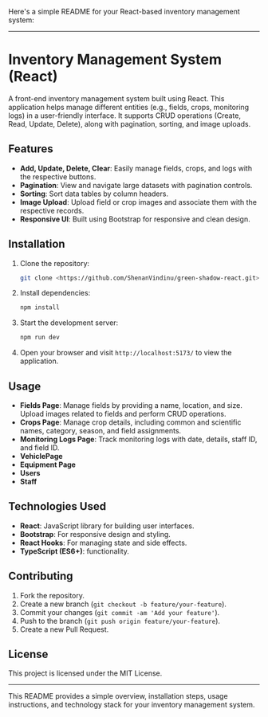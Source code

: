 Here's a simple README for your React-based inventory management system:

---

# Inventory Management System (React)

A front-end inventory management system built using React. This application helps manage different entities (e.g., fields, crops, monitoring logs) in a user-friendly interface. It supports CRUD operations (Create, Read, Update, Delete), along with pagination, sorting, and image uploads.

## Features

- **Add, Update, Delete, Clear**: Easily manage fields, crops, and logs with the respective buttons.
- **Pagination**: View and navigate large datasets with pagination controls.
- **Sorting**: Sort data tables by column headers.
- **Image Upload**: Upload field or crop images and associate them with the respective records.
- **Responsive UI**: Built using Bootstrap for responsive and clean design.

## Installation

1. Clone the repository:
   ```bash
   git clone <https://github.com/ShenanVindinu/green-shadow-react.git>
   ```

2. Install dependencies:
   ```bash
   npm install
   ```

3. Start the development server:
   ```bash
   npm run dev
   ```

4. Open your browser and visit `http://localhost:5173/` to view the application.

## Usage

- **Fields Page**: Manage fields by providing a name, location, and size. Upload images related to fields and perform CRUD operations.
- **Crops Page**: Manage crop details, including common and scientific names, category, season, and field assignments.
- **Monitoring Logs Page**: Track monitoring logs with date, details, staff ID, and field ID.
- **VehiclePage**
- **Equipment Page**
- **Users**
- **Staff**

## Technologies Used

- **React**: JavaScript library for building user interfaces.
- **Bootstrap**: For responsive design and styling.
- **React Hooks**: For managing state and side effects.
- **TypeScript (ES6+)**: functionality.

## Contributing

1. Fork the repository.
2. Create a new branch (`git checkout -b feature/your-feature`).
3. Commit your changes (`git commit -am 'Add your feature'`).
4. Push to the branch (`git push origin feature/your-feature`).
5. Create a new Pull Request.

## License

This project is licensed under the MIT License.

---

This README provides a simple overview, installation steps, usage instructions, and technology stack for your inventory management system.
